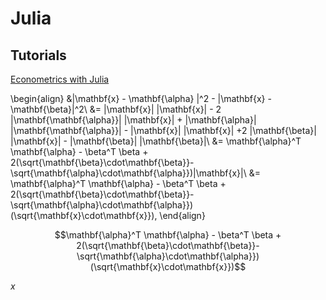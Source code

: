 # Julia

## Tutorials
[Econometrics with Julia](http://quant-econ.net/jl/getting_started.html)

\begin{align}
&\|\mathbf{x} - \mathbf{\alpha} \|^2 - \|\mathbf{x} - \mathbf{\beta}\|^2\\
&= \|\mathbf{x}\| \|\mathbf{x}\| - 2 \|\mathbf{\mathbf{\alpha}}\| \|\mathbf{x}\| + \|\mathbf{\alpha}\| \|\mathbf{\mathbf{\alpha}}\|  - \|\mathbf{x}\| \|\mathbf{x}\| +2 \|\mathbf{\beta}\| \|\mathbf{x}\| - \|\mathbf{\beta}\| \|\mathbf{\beta}\|\\
&= \mathbf{\alpha}^T \mathbf{\alpha} - \beta^T \beta + 2(\sqrt{\mathbf{\beta}\cdot\mathbf{\beta}}-\sqrt{\mathbf{\alpha}\cdot\mathbf{\alpha}})\|\mathbf{x}\|\\
&= \mathbf{\alpha}^T \mathbf{\alpha} - \beta^T \beta + 2(\sqrt{\mathbf{\beta}\cdot\mathbf{\beta}}-\sqrt{\mathbf{\alpha}\cdot\mathbf{\alpha}})(\sqrt{\mathbf{x}\cdot\mathbf{x}}),
\end{align}

$$\mathbf{\alpha}^T \mathbf{\alpha} - \beta^T \beta + 2(\sqrt{\mathbf{\beta}\cdot\mathbf{\beta}}-\sqrt{\mathbf{\alpha}\cdot\mathbf{\alpha}})(\sqrt{\mathbf{x}\cdot\mathbf{x}})$$

$x$
